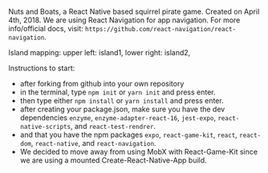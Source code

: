Nuts and Boats, a React Native based squirrel pirate game.
Created on April 4th, 2018.
We are using React Navigation for app navigation. For more info/official docs, visit: `https://github.com/react-navigation/react-navigation`.

Island mapping:
  upper left: island1,
  lower right: island2,
  

Instructions to start:
 - after forking from github into your own repository
 - in the terminal, type `npm init` or `yarn init` and press enter.
 - then type either `npm install` or `yarn install` and press enter.
 - after creating your package.json, make sure you have the dev dependencies
    `enzyme`, `enzyme-adapter-react-16`, `jest-expo`, `react-native-scripts`,
    and `react-test-rendrer`.
 - and that you have the npm packages `expo`, `react-game-kit`, `react`, `react-dom`,
    `react-native`, and `react-navigation`.
 - We decided to move away from using MobX with React-Game-Kit since we are using a   mounted Create-React-Native-App build.
